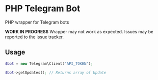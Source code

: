 # PHP Telegram Bot
PHP wrapper for Telegram bots

**WORK IN PROGRESS**
Wrapper may not work as expected. Issues may be reported to the issue tracker.

## Usage

``` php
$bot = new Telegram\Client('API_TOKEN');

$bot->getUpdates(); // Returns array of Update
```
